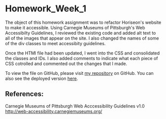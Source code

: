# Homework_Week_1

The object of this homework assignment was to refactor Horiseon's website to make it accessible. Using Carnegie Museums of Pittsburgh's Web Accessibilty Guidelines, I reviewed the existing code and added alt text to all of the images that appear on the site. I also changed the names of some of the div classes to meet accessibity guidelines.

Once the HTMl file had been updated, I went into the CSS and consolidated the classes and IDs. I also added comments to indicate what each piece of CSS cotrolled and commented out the changes that I made.

To view the file on GitHub, please visit <a href="https://github.com/calliebn/Homework_Week_1">my repository</a> on GitHub.
You can also see the deployed version <a href="https://calliebn.github.io/Homework_Week_1/">here</a>.

## References:
Carnegie Museums of Pittsburgh Web Acccessibility Guidelines v1.0
<a href="http://web-accessibility.carnegiemuseums.org/">http://web-accessibility.carnegiemuseums.org/</a>
